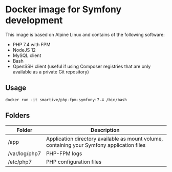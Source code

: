 # Docker image for Symfony development

This image is based on Alpine Linux and contains of the following software:
- PHP 7.4 with FPM
- NodeJS 12
- MySQL client
- Bash
- OpenSSH client (useful if using Composer registries that are only available as a private Git repository)

## Usage

```
docker run -it smartive/php-fpm-symfony:7.4 /bin/bash
```

## Folders

| Folder        | Description                                                                                |
| ------------- | ------------------------------------------------------------------------------------------ |
| /app          | Application directory available as mount volume, containing your Symfony application files |
| /var/log/php7 | PHP-FPM logs                                                                               |
| /etc/php7     | PHP configuration files                                                                    |
